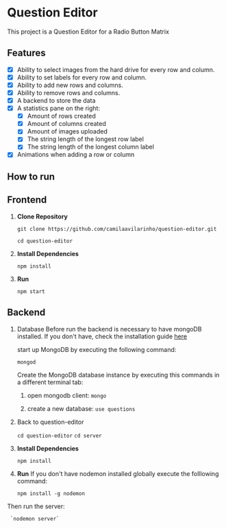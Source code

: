# Question Editor

This project is a Question Editor for a Radio Button Matrix

## Features
- [X] Ability to select images from the hard drive for every row and column.
- [X] Ability to set labels for every row and column.
- [X] Ability to add new rows and columns.
- [X] Ability to remove rows and columns.
- [X] A backend to store the data
- [X] A statistics pane on the right:
    - [X] Amount of rows created
    - [X] Amount of columns created
    - [X] Amount of images uploaded
    - [X] The string length of the longest row label
    - [X] The string length of the longest column label
- [X] Animations when adding a row or column

## How to run

## Frontend

1. **Clone Repository**

    `git clone https://github.com/camilaavilarinho/question-editor.git`

    `cd question-editor`

2. **Install Dependencies**

      `npm install`

3. **Run**

    `npm start`

## Backend

1. Database
Before run the backend is necessary to have mongoDB installed. If you don't have, check the installation guide [here](https://docs.mongodb.com/manual/administration/install-community/)

    start up MongoDB by executing the following command:

    `mongod`

    Create the MongoDB database instance by executing this commands in a different terminal tab:

    1. open mongodb client:
       `mongo`

    2. create a new database:
        `use questions`

2. Back to question-editor

   `cd question-editor`
   `cd server`

3. **Install Dependencies**

     `npm install`

3. **Run**
If you don't have nodemon installed globally execute the folllowing command:

    `npm install -g nodemon`

Then run the server:

     `nodemon server`

